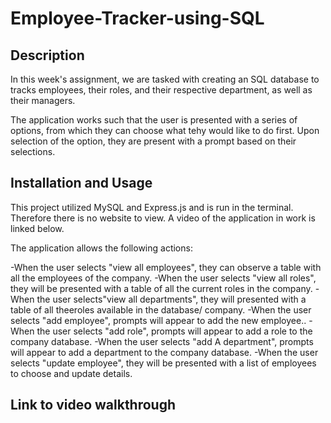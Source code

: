 # Employee-Tracker-using-SQL

## Description

In this week's assignment, we are tasked with creating an SQL database to tracks employees, their roles, and their respective department, as well as their managers.

The application works such that the user is presented with a series of options, from which they can choose what tehy would like to do first. Upon selection of the option, they are present with a prompt based on their selections.


## Installation and Usage

This project utilized MySQL and Express.js and is run in the terminal. Therefore there is no website to view. A video of the application in work is linked below.

The application allows the following actions:

-When the user selects "view all employees", they can observe a table with all the employees of the company.
-When the user selects "view all roles", they will be presented with a table of all the current roles in the company.
-When the user selects"view all departments", they will presented with a table of all theeroles available in the database/ company.
-When the user selects "add employee", prompts will appear to add the new employee..
-When the user selects "add role", prompts will appear to add a role to the company database.
-When the user selects "add A department", prompts will appear to add a department to the company database.
-When the user selects "update employee", they will be presented with a list of employees to choose and update details.  

## Link to video walkthrough

